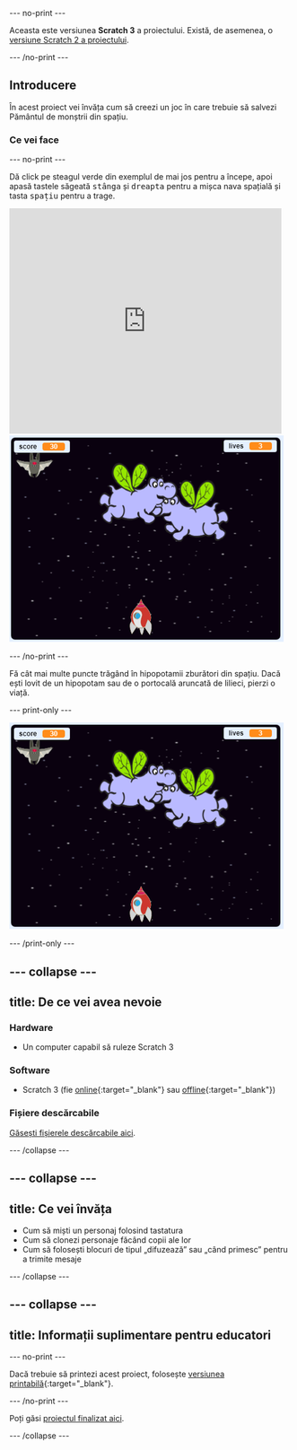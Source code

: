 --- no-print ---

Aceasta este versiunea **Scratch 3** a proiectului. Există, de asemenea, o [versiune Scratch 2 a proiectului](https://projects.raspberrypi.org/ro-RO/projects/clone-wars-scratch2).

--- /no-print ---

## Introducere

În acest proiect vei învăța cum să creezi un joc în care trebuie să salvezi Pământul de monștrii din spațiu.

### Ce vei face

--- no-print ---

Dă click pe steagul verde din exemplul de mai jos pentru a începe, apoi apasă tastele săgeată <kbd>stânga</kbd> și <kbd>dreapta</kbd> pentru a mișca nava spațială și tasta <kbd>spațiu</kbd> pentru a trage.

<div class="scratch-preview">
  <iframe allowtransparency="true" width="485" height="402" src="https://scratch.mit.edu/projects/embed/276887163/?autostart=false" frameborder="0" scrolling="no"></iframe>
  <img src="images/showcase.png">
</div>

--- /no-print ---

Fă cât mai multe puncte trăgând în hipopotamii zburători din spațiu. Dacă ești lovit de un hipopotam sau de o portocală aruncată de lilieci, pierzi o viață.

--- print-only ---

![desc](images/showcase.png)

--- /print-only ---

--- collapse ---
---
title: De ce vei avea nevoie
---

### Hardware

+ Un computer capabil să ruleze Scratch 3

### Software

+ Scratch 3 (fie [online](https://rpf.io/scratchon){:target="_blank"} sau [offline](https://rpf.io/scratchoff){:target="_blank"})

### Fișiere descărcabile

[Găsești fișierele descărcabile aici](http://rpf.io/p/ro-RO/clone-wars-go).

--- /collapse ---

--- collapse ---
---
title: Ce vei învăța
---

+ Cum să miști un personaj folosind tastatura
+ Cum să clonezi personaje făcând copii ale lor
+ Cum să folosești blocuri de tipul „difuzează” sau „când primesc” pentru a trimite mesaje

--- /collapse ---

--- collapse ---
---
title: Informații suplimentare pentru educatori
---

--- no-print ---

Dacă trebuie să printezi acest proiect, folosește [versiunea printabilă](https://projects.raspberrypi.org/ro-RO/projects/clone-wars/print){:target="_blank"}.

--- /no-print ---

Poți găsi [proiectul finalizat aici](http://rpf.io/p/ro-RO/clone-wars-get).

--- /collapse ---